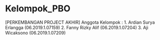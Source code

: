 # Kelompok_PBO
[PERKEMBANGAN PROJECT AKHIR] Anggota Kelompok : 1. Ardian Surya Erlangga (06.2019.1.07159) 2. Fanny Rizky Alif (06.2019.1.07204) 3. Aji Wicaksono (06.2019.1.07209)
